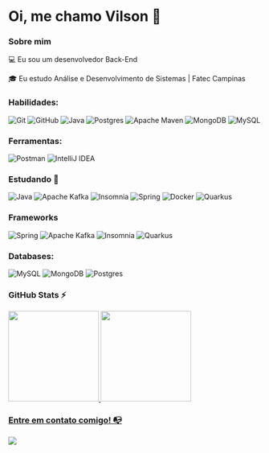 

# Oi, me chamo Vilson 👋

### Sobre mim

💻 Eu sou um desenvolvedor Back-End 

🎓 Eu estudo Análise e Desenvolvimento de Sistemas | Fatec Campinas



<!--habilidades-->
### Habilidades:
![Git](https://img.shields.io/badge/git-%23F05033.svg?style=for-the-badge&logo=git&logoColor=white)
![GitHub](https://img.shields.io/badge/github-%23121011.svg?style=for-the-badge&logo=github&logoColor=white) 
![Java](https://img.shields.io/badge/java-%23ED8B00.svg?style=for-the-badge&logo=openjdk&logoColor=white)
![Postgres](https://img.shields.io/badge/postgres-%23316192.svg?style=for-the-badge&logo=postgresql&logoColor=white)
![Apache Maven](https://img.shields.io/badge/Apache%20Maven-C71A36?style=for-the-badge&logo=Apache%20Maven&logoColor=white)
![MongoDB](https://img.shields.io/badge/MongoDB-%234ea94b.svg?style=for-the-badge&logo=mongodb&logoColor=white)
![MySQL](https://img.shields.io/badge/mysql-%2300f.svg?style=for-the-badge&logo=mysql&logoColor=white)
  
### Ferramentas:
![Postman](https://img.shields.io/badge/Postman-FF6C37?style=for-the-badge&logo=postman&logoColor=white)
![IntelliJ IDEA](https://img.shields.io/badge/IntelliJIDEA-000000.svg?style=for-the-badge&logo=intellij-idea&logoColor=white)

  
### Estudando 🧩
![Java](https://img.shields.io/badge/java-%23ED8B00.svg?style=for-the-badge&logo=openjdk&logoColor=white)
![Apache Kafka](https://img.shields.io/badge/Apache%20Kafka-000?style=for-the-badge&logo=apachekafka)
![Insomnia](https://img.shields.io/badge/Insomnia-black?style=for-the-badge&logo=insomnia&logoColor=5849BE)
![Spring](https://img.shields.io/badge/spring-%236DB33F.svg?style=for-the-badge&logo=spring&logoColor=white)
![Docker](https://img.shields.io/badge/docker-%230db7ed.svg?style=for-the-badge&logo=docker&logoColor=white)
![Quarkus](https://img.shields.io/badge/quarkus-%234794EB.svg?style=for-the-badge&logo=quarkus&logoColor=white)

### Frameworks 
![Spring](https://img.shields.io/badge/spring-%236DB33F.svg?style=for-the-badge&logo=spring&logoColor=white)
![Apache Kafka](https://img.shields.io/badge/Apache%20Kafka-000?style=for-the-badge&logo=apachekafka)
![Insomnia](https://img.shields.io/badge/Insomnia-black?style=for-the-badge&logo=insomnia&logoColor=5849BE)
![Quarkus](https://img.shields.io/badge/quarkus-%234794EB.svg?style=for-the-badge&logo=quarkus&logoColor=white)

### Databases:
![MySQL](https://img.shields.io/badge/mysql-%2300f.svg?style=for-the-badge&logo=mysql&logoColor=white)
![MongoDB](https://img.shields.io/badge/MongoDB-%234ea94b.svg?style=for-the-badge&logo=mongodb&logoColor=white)
![Postgres](https://img.shields.io/badge/postgres-%23316192.svg?style=for-the-badge&logo=postgresql&logoColor=white)

 

### GitHub Stats ⚡
<div>
<a href="https://github.com/lbguilherme">
<img height="180em" src="https://github-readme-stats.vercel.app/api/top-langs/?username=vilsonsouza&layout=compact&langs_count=7&theme=dracula"/>
<img height="180em" src="https://github-readme-stats.vercel.app/api?username=vilsonsouza&show_icons=true&theme=dracula&include_all_commits=true&count_private=true"/>
</div>

### Entre em contato comigo! 📭
<div>
<a href="https://www.linkedin.com/in/vilsonsouza/" target="_blank"><img src="https://img.shields.io/badge/-LinkedIn-%230077B5?style=for-the-badge&logo=linkedin&logoColor=white" target="_blank"></a>   
</div>











